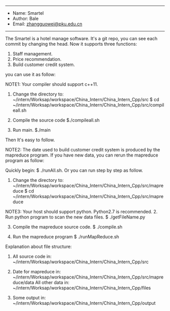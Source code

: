 ****************************************
* Name:		Smartel
* Author: 	Bale
* Email: 	zhangguowei@pku.edu.cn
****************************************
The Smartel is a hotel manage software.
It's a git repo, you can see each commit by changing the head.
Now it supports three functions:
1. Staff management.
2. Price recommendation.
3. Build customer credit system.

you can use it as follow:

NOTE1: Your compiler should support c++11. 

1. Change the directory to: ~/intern/Worksap/workspace/China_Intern/China_Intern_Cpp/src
$ cd ~/intern/Worksap/workspace/China_Intern/China_Intern_Cpp/src/compileall.sh

2. Compile the source code
$./compileall.sh

3. Run main.
$./main

Then It's easy to follow.

NOTE2: The date used to build customer credit system is produced by the mapreduce program.
If you have new data, you can rerun the mapreduce program as follow:

Quickly begin: $ ./runAll.sh. 
Or you can run step by step as follow.

1. Change the directory to: ~/intern/Worksap/workspace/China_Intern/China_Intern_Cpp/src/mapreduce
$ cd ~/intern/Worksap/workspace/China_Intern/China_Intern_Cpp/src/mapreduce

NOTE3: Your host should support python. Python2.7 is recommended.
2. Run python program to scan the new data files.
$ ./getFileName.py

3. Compile the mapreduce source code.
$ ./compile.sh

4. Run the mapreduce program
$ ./runMapReduce.sh

Explanation about file structure:
1. All source code in: ~/intern/Worksap/workspace/China_Intern/China_Intern_Cpp/src

2. Date for mapreduce in: ~/intern/Worksap/workspace/China_Intern/China_Intern_Cpp/src/mapreduce/data
All other data in: ~/intern/Worksap/workspace/China_Intern/China_Intern_Cpp/files 

3. Some output in: ~/intern/Worksap/workspace/China_Intern/China_Intern_Cpp/output

